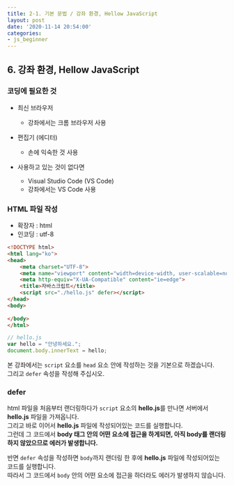```yaml
---
title: 2-1. 기본 문법 / 강좌 환경, Hellow JavaScript
layout: post
date: '2020-11-14 20:54:00'
categories:
- js_beginner
---
```


## 6. 강좌 환경, Hellow JavaScript

### 코딩에 필요한 것

* 최신 브라우저

    * 강좌에서는 크롬 브라우저 사용
    
* 편집기 (에디터)

    * 손에 익숙한 것 사용
    
* 사용하고 있는 것이 없다면

    * Visual Studio Code (VS Code)
    * 강좌에서는 VS Code 사용
    
### HTML 파일 작성

* 확장자 : html
* 인코딩 : utf-8

```html
<!DOCTYPE html>
<html lang="ko">
<head>
    <meta charset="UTF-8">
    <meta name="viewport" content="width=device-width, user-scalable=no, initial-scale=1.0, maximum-scale=1.0, minimum-scale=1.0">
    <meta http-equiv="X-UA-Compatible" content="ie=edge">
    <title>자바스크립트</title>
    <script src="./hello.js" defer></script>
</head>
<body>
  
</body>
</html>
```

```javascript
// hello.js
var hello = "안녕하세요.";
document.body.innerText = hello;
```

본 강좌에서는 `script` 요소를 `head` 요소 안에 작성하는 것을 기본으로 하겠습니다.  
그리고 `defer` 속성을 작성해 주십시오.

### defer

html 파일을 처음부터 랜더링하다가 `script` 요소의 **hello.js**를 만나면 서버에서 **hello.js** 파일을 가져옵니다.  
그리고 바로 이어서 **hello.js** 파일에 작성되어있는 코드를 실행합니다.  
그런데 그 코드에서 **body 태그 안의 어떤 요소에 접근을 하게되면, 아직 body를 랜더링하지 않았으므로 <span style="color">에러</span>가 발생합니다.**  

반면 `defer` 속성을 작성하면 `body`까지 랜더링 한 후에 **hello.js** 파일에 작성되어있는 코드를 실행합니다.  
따라서 그 코드에서 `body` 안의 어떤 요소에 접근을 하더라도 에러가 발생하지 않습니다.  

